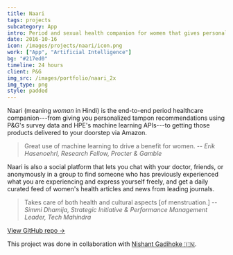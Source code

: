 ```yaml
---
title: Naari
tags: projects
subcategory: App
intro: Period and sexual health companion for women that gives personalized tampon recommendations and access to self-help resources.
date: 2016-10-16
icon: /images/projects/naari/icon.png
work: ["App", "Artificial Intelligence"]
bg: "#217ed0"
timeline: 24 hours
client: P&G
img_src: /images/portfolio/naari_2x
img_type: png
style: padded
---
```


Naari (meaning *woman* in Hindi) is the end-to-end period healthcare companion---from giving you personalized tampon recommendations using P&G's survey data and HPE's machine learning APIs---to getting those products delivered to your doorstep via Amazon.

> <span>Great use of machine learning to drive a benefit for women.</span>
> <span>-- <cite>Erik Hasenoehrl, Research Fellow, Procter & Gamble</cite></span>

Naari is also a social platform that lets you chat with your doctor, friends, or anonymously in a group to find someone who has previously experienced what you are experiencing and express yourself freely, and get a daily curated feed of women's health articles and news from leading journals.

> <span>Takes care of both health and cultural aspects [of menstruation.]</span>
> <span>-- <cite>Simmi Dhamija, Strategic Initiative & Performance Management Leader, Tech Mahindra</cite></span>

[View GitHub repo &rarr;](https://github.com/OswaldFoundation/naari)

<div class="three-images">
  <div><img alt="" src="/images/projects/naari/home.png"></div>
  <div><img alt="" src="/images/projects/naari/express.png"></div>
  <div><img alt="" src="/images/projects/naari/ml.png"></div>
</div>
<div class="two-images shadow">
  <div><img alt="" src="/images/projects/naari/1.png"></div>
  <div><img alt="" src="/images/projects/naari/2.png"></div>
</div>
<div class="two-images shadow">
  <div><img alt="" src="/images/projects/naari/3.png"></div>
  <div><img alt="" src="/images/projects/naari/4.png"></div>
</div>
<div class="two-images shadow">
  <div><img alt="" src="/images/projects/naari/5.png"></div>
</div>

<footer>This project was done in collaboration with <a href="https://nishantgadihoke.com">Nishant Gadihoke 🇮🇳</a>.</footer>